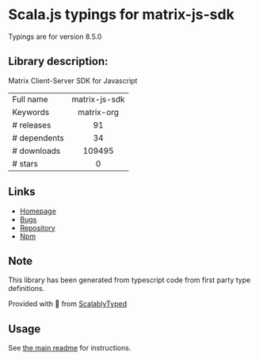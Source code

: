 
# Scala.js typings for matrix-js-sdk

Typings are for version 8.5.0

## Library description:
Matrix Client-Server SDK for Javascript

|                    |                 |
| ------------------ | :-------------: |
| Full name          | matrix-js-sdk |
| Keywords           | matrix-org |
| # releases         | 91 |
| # dependents       | 34 |
| # downloads        | 109495 |
| # stars            | 0 |

## Links
- [Homepage](https://github.com/matrix-org/matrix-js-sdk#readme)
- [Bugs](https://github.com/matrix-org/matrix-js-sdk/issues)
- [Repository](https://github.com/matrix-org/matrix-js-sdk)
- [Npm](https://www.npmjs.com/package/matrix-js-sdk)
    


## Note
This library has been generated from typescript code from first party type definitions.

Provided with :purple_heart: from [ScalablyTyped](https://github.com/oyvindberg/ScalablyTyped)

## Usage
See [the main readme](../../readme.md) for instructions.


